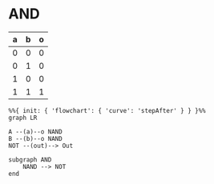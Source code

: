 # AND

| a | b | o |
| - | - | - |
| 0 | 0 | 0 |
| 0 | 1 | 0 |
| 1 | 0 | 0 |
| 1 | 1 | 1 |

```mermaid
%%{ init: { 'flowchart': { 'curve': 'stepAfter' } } }%%
graph LR

A --(a)--o NAND
B --(b)--o NAND
NOT --(out)--> Out

subgraph AND
    NAND --> NOT
end
```
